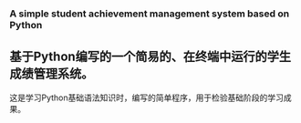 ### A simple student achievement management system based on Python<br>
## 基于Python编写的一个简易的、在终端中运行的学生成绩管理系统。<br>
这是学习Python基础语法知识时，编写的简单程序，用于检验基础阶段的学习成果。<br>
